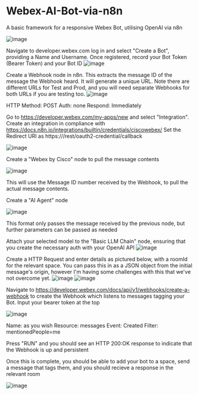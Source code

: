# Webex-AI-Bot-via-n8n
A basic framework for a responsive Webex Bot, utilising OpenAI via n8n

![image](https://github.com/user-attachments/assets/59fb46a2-140b-4556-aefa-120436855e41)



Navigate to developer.webex.com log in and select "Create a Bot", providing a Name and Username. Once registered, record your Bot Token (Bearer Token) and your Bot ID
![image](https://github.com/user-attachments/assets/121a43c6-77df-46b7-8b94-3fdc68136476)

Create a Webhook node in n8n. This extracts the message ID of the message the Webhook heard. It will generate a unique URL. Note there are different URLs for Test and Prod, and you will need separate Webhooks for both URLs if you are testing too. 
![image](https://github.com/user-attachments/assets/099a7ced-122c-46e2-bcec-f118ecd8bb9e)

HTTP Method: POST
Auth: none
Respond: Immediately

Go to https://developer.webex.com/my-apps/new and select "Integration". Create an integration in compliance with https://docs.n8n.io/integrations/builtin/credentials/ciscowebex/ 
Set the Redirect URI as https://<your n8n host>/rest/oauth2-credential/callback

![image](https://github.com/user-attachments/assets/0ef455b6-414c-436f-9ac7-cf662218dfd7)


Create a "Webex by Cisco" node to pull the message contents

![image](https://github.com/user-attachments/assets/893ffddd-657d-4cf7-8b56-31b6f527f16d)

This will use the Message ID number received by the Webhook, to pull the actual message contents.

Create a "AI Agent" node

![image](https://github.com/user-attachments/assets/4b73bee3-af32-40d7-ac8f-03ab10bf8d26)

This format only passes the message received by the previous node, but further parameters can be passed as needed

Attach your selected model to the "Basic LLM Chain" node, ensuring that you create the necessary auth with your OpenAI API
![image](https://github.com/user-attachments/assets/2bb28f0f-2ed7-42ca-84da-12d3c2f7eb5c)


Create a HTTP Request and enter details as pictured below, with a roomId for the relevant space. You can pass this in as a JSON object from the initial message's origin, however I'm having some challenges with this that we've not overcome yet.
![image](https://github.com/user-attachments/assets/2953e9c2-b0d2-452c-812b-1605f718806d) ![image](https://github.com/user-attachments/assets/1c53c7db-825e-4a82-b484-6f576fc5f608)

Navigate to https://developer.webex.com/docs/api/v1/webhooks/create-a-webhook to create the Webhook which listens to messages tagging your Bot. Input your bearer token at the top

![image](https://github.com/user-attachments/assets/ed6900bc-8d81-4880-8787-8130282e4bdc)

Name: as you wish
Resource: messages
Event: Created
Filter: mentionedPeople=me

Press "RUN" and you should see an HTTP 200:OK response to indicate that the Webhook is up and persistent

Once this is complete, you should be able to add your bot to a space, send a message that tags them, and you should recieve a response in the relevant room

![image](https://github.com/user-attachments/assets/50332951-cdd8-4bca-9b90-f4a40eeda712)


